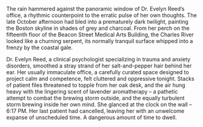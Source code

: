 The rain hammered against the panoramic window of Dr. Evelyn Reed’s office, a rhythmic counterpoint to the erratic pulse of her own thoughts. The late October afternoon had bled into a prematurely dark twilight, painting the Boston skyline in shades of grey and charcoal. From her perch on the fifteenth floor of the Beacon Street Medical Arts Building, the Charles River looked like a churning serpent, its normally tranquil surface whipped into a frenzy by the coastal gale.

Dr. Evelyn Reed, a clinical psychologist specializing in trauma and anxiety disorders, smoothed a stray strand of her salt-and-pepper hair behind her ear. Her usually immaculate office, a carefully curated space designed to project calm and competence, felt cluttered and oppressive tonight. Stacks of patient files threatened to topple from her oak desk, and the air hung heavy with the lingering scent of lavender aromatherapy – a pathetic attempt to combat the brewing storm outside, and the equally turbulent storm brewing inside her own mind. She glanced at the clock on the wall – 6:17 PM. Her last patient had cancelled, leaving her with an unwelcome expanse of unscheduled time. A dangerous amount of time to dwell.
